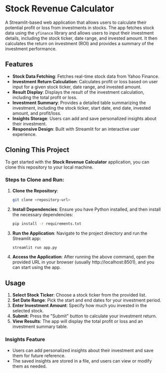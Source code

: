 # Stock Revenue Calculator

A Streamlit-based web application that allows users to calculate their potential profit or loss from investments in stocks. The app fetches stock data using the `yfinance` library and allows users to input their investment details, including the stock ticker, date range, and invested amount. It then calculates the return on investment (ROI) and provides a summary of the investment performance.

## Features

- **Stock Data Fetching**: Fetches real-time stock data from Yahoo Finance.
- **Investment Return Calculation**: Calculates profit or loss based on user input for a given stock ticker, date range, and invested amount.
- **Result Display**: Displays the result of the investment calculation, including the total profit or loss.
- **Investment Summary**: Provides a detailed table summarizing the investment, including the stock ticker, start date, end date, invested amount, and profit/loss.
- **Insights Storage**: Users can add and save personalized insights about their investment.
- **Responsive Design**: Built with Streamlit for an interactive user experience.

## Cloning This Project

To get started with the **Stock Revenue Calculator** application, you can clone this repository to your local machine.

### Steps to Clone and Run:

1. **Clone the Repository**:
   ```bash
   git clone <repository-url>
    ```
2. **Install Dependencies**: 
Ensure you have Python installed, and then install the necessary dependencies:

    ```bash
    pip install -r requirements.txt
    ```
3. **Run the Application**: 
Navigate to the project directory and run the Streamlit app:

    ```bash
    streamlit run app.py
    ```
4. **Access the Application**: 
After running the above command, open the provided URL in your browser (usually http://localhost:8501), and you can start using the app.

## Usage

1. **Select Stock Ticker**: Choose a stock ticker from the provided list.
2. **Set Date Range**: Pick the start and end dates for your investment period.
3. **Enter Investment Amount**: Specify how much you invested in the selected stock.
4. **Submit**: Press the "Submit" button to calculate your investment return.
5. **View Results**: The app will display the total profit or loss and an investment summary table.

### Insights Feature

- Users can add personalized insights about their investment and save them for future reference.
- The saved insights are stored in a file, and users can view or modify them as needed.

